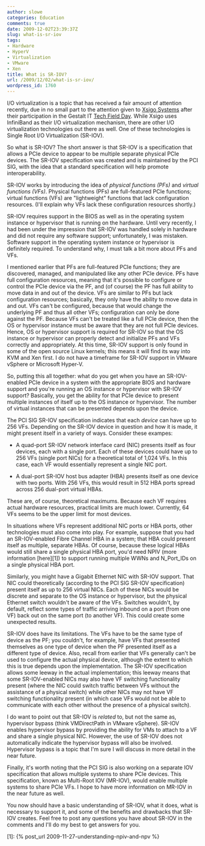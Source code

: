 ```yaml
---
author: slowe
categories: Education
comments: true
date: 2009-12-02T23:39:37Z
slug: what-is-sr-iov
tags:
- Hardware
- HyperV
- Virtualization
- VMware
- Xen
title: What is SR-IOV?
url: /2009/12/02/what-is-sr-iov/
wordpress_id: 1760
---
```


I/O virtualization is a topic that has received a fair amount of attention recently, due in no small part to the attention given to [Xsigo Systems](http://www.xsigo.com) after their participation in the Gestalt IT [Tech Field Day](http://gestaltit.com/featured/top/stephen/tech-field-day-1/). While Xsigo uses InfiniBand as their I/O virtualization mechanism, there are other I/O virtualization technologies out there as well. One of these technologies is Single Root I/O Virtualization (SR-IOV).

So what is SR-IOV? The short answer is that SR-IOV is a specification that allows a PCIe device to appear to be multiple separate physical PCIe devices. The SR-IOV specification was created and is maintained by the PCI SIG, with the idea that a standard specification will help promote interoperability.

SR-IOV works by introducing the idea of _physical functions (PFs)_ and _virtual functions (VFs)_. Physical functions (PFs) are full-featured PCIe functions; virtual functions (VFs) are "lightweight" functions that lack configuration resources. (I'll explain why VFs lack these configuration resources shortly.)

SR-IOV requires support in the BIOS as well as in the operating system instance or hypervisor that is running on the hardware. Until very recently, I had been under the impression that SR-IOV was handled solely in hardware and did not require any software support; unfortunately, I was mistaken. Software support in the operating system instance or hypervisor is definitely required. To understand why, I must talk a bit more about PFs and VFs.

I mentioned earlier that PFs are full-featured PCIe functions; they are discovered, managed, and manipulated like any other PCIe device. PFs have full configuration resources, meaning that it's possible to configure or control the PCIe device via the PF, and (of course) the PF has full ability to move data in and out of the device. VFs are similar to PFs but lack configuration resources; basically, they only have the ability to move data in and out. VFs can't be configured, because that would change the underlying PF and thus all other VFs; configuration can only be done against the PF. Because VFs can't be treated like a full PCIe device, then the OS or hypervisor instance must be aware that they are not full PCIe devices. Hence, OS or hypervisor support is required for SR-IOV so that the OS instance or hypervisor can properly detect and initialize PFs and VFs correctly and appropriately. At this time, SR-IOV support is only found in some of the open source Linux kernels; this means it will find its way into KVM and Xen first. I do not have a timeframe for SR-IOV support in VMware vSphere or Microsoft Hyper-V.

So, putting this all together: what do you get when you have an SR-IOV-enabled PCIe device in a system with the appropriate BIOS and hardware support and you're running an OS instance or hypervisor with SR-IOV support? Basically, you get the ability for that PCIe device to present multiple instances of itself up to the OS instance or hypervisor. The number of virtual instances that can be presented depends upon the device.

The PCI SIG SR-IOV specification indicates that each _device_ can have up to 256 VFs. Depending on the SR-IOV device in question and how it is made, it might present itself in a variety of ways. Consider these exampes:

* A quad-port SR-IOV network interface card (NIC) presents itself as four devices, each with a single port. Each of these devices could have up to 256 VFs (single port NICs) for a theoretical total of 1,024 VFs. In this case, each VF would essentially represent a single NIC port.

* A dual-port SR-IOV host bus adapter (HBA) presents itself as one device with two ports. With 256 VFs, this would result in 512 HBA ports spread across 256 dual-port virtual HBAs.

These are, of course, theoretical maximums. Because each VF requires actual hardware resources, practical limits are much lower. Currently, 64 VFs seems to be the upper limit for most devices.

In situations where VFs represent additional NIC ports or HBA ports, other technologies must also come into play. For example, suppose that you had an SR-IOV-enabled Fibre Channel HBA in a system; that HBA could present itself as multiple, separate HBAs. Of course, because these logical HBAs would still share a single physical HBA port, you'd need NPIV (more information [here][1]) to support running multiple WWNs and N_Port_IDs on a single physical HBA port.

Similarly, you might have a Gigabit Ethernet NIC with SR-IOV support. That NIC could theoretically (according to the PCI SIG SR-IOV specification) present itself as up to 256 virtual NICs. Each of these NICs would be discrete and separate to the OS instance or hypervisor, but the physical Ethernet switch wouldn't be aware of the VFs. Switches wouldn't, by default, reflect some types of traffic arriving inbound on a port (from one VF) back out on the same port (to another VF). This could create some unexpected results.

SR-IOV does have its limitations. The VFs have to be the same type of device as the PF; you couldn't, for example, have VFs that presented themselves as one type of device when the PF presented itself as a different type of device. Also, recall from earlier that VFs generally can't be used to configure the actual physical device, although the extent to which this is true depends upon the implementation. The SR-IOV specification allows some leeway in the actual implementation; this leeway means that some SR-IOV-enabled NICs may also have VF switching functionality present (where the NIC could switch traffic between VFs without the assistance of a physical switch) while other NICs may not have VF switching functionality present (in which case VFs would not be able to communicate with each other without the presence of a physical switch).

I do want to point out that SR-IOV is _related_ to, but not the same as, hypervisor bypass (think VMDirectPath in VMware vSphere). SR-IOV enables hypervisor bypass by providing the ability for VMs to attach to a VF and share a single physical NIC. However, the use of SR-IOV does not automatically indicate the hypervisor bypass will also be involved. Hypervisor bypass is a topic that I'm sure I will discuss in more detail in the near future.

Finally, it's worth noting that the PCI SIG is also working on a separate IOV specification that allows multiple systems to share PCIe devices. This specification, known as Multi-Root IOV (MR-IOV), would enable multiple systems to share PCIe VFs. I hope to have more information on MR-IOV in the near future as well.

You now should have a basic understanding of SR-IOV, what it does, what is necessary to support it, and some of the benefits and drawbacks that SR-IOV creates. Feel free to post any questions you have about SR-IOV in the comments and I'll do my best to get answers for you.

[1]: {% post_url 2009-11-27-understanding-npiv-and-npv %}
